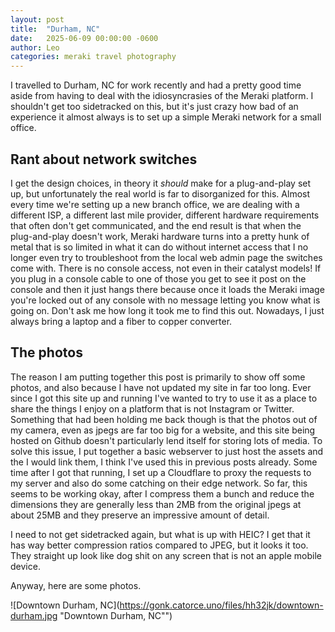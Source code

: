 ```yaml
---
layout: post
title:  "Durham, NC"
date:   2025-06-09 00:00:00 -0600
author: Leo
categories: meraki travel photography
---
```


I travelled to Durham, NC for work recently and had a pretty good time aside from having to deal with the idiosyncrasies of the Meraki platform. I shouldn't get too sidetracked on this, but it's just crazy how bad of an experience it almost always is to set up a simple Meraki network for a small office.
## Rant about network switches

I get the design choices, in theory it *should* make for a plug-and-play set up, but unfortunately the real world is far to disorganized for this. Almost every time we're setting up a new branch office, we are dealing with a different ISP, a different last mile provider, different hardware requirements that often don't get communicated, and the end result is that when the plug-and-play doesn't work, Meraki hardware turns into a pretty hunk of metal that is so limited in what it can do without internet access that I no longer even try to troubleshoot from the local web admin page the switches come with. 
There is no console access, not even in their catalyst models! If you plug in a console cable to one of those you get to see it post on the console and then it just hangs there because once it loads the Meraki image you're locked out of any console with no message letting you know what is going on. Don't ask me how long it took me to find this out. Nowadays, I just always bring a laptop and a fiber to copper converter.

## The photos

The reason I am putting together this post is primarily to show off some photos, and also because I have not updated my site in far too long. Ever since I got this site up and running I've wanted to try to use it as a place to share the things I enjoy on a platform that is not Instagram or Twitter. Something that had been holding me back though is that the photos out of my camera, even as jpegs are far too big for a website, and this site being hosted on Github doesn't particularly lend itself for storing lots of media. To solve this issue, I put together a basic webserver to just host the assets and the I would link them, I think I've used this in previous posts already. Some time after I got that running, I set up a Cloudflare to proxy the requests to my server and also do some catching on their edge network.
So far, this seems to be working okay, after I compress them a bunch and reduce the dimensions they are generally less than 2MB from the original jpegs at about 25MB and they preserve an impressive amount of detail.

I need to not get sidetracked again, but what is up with HEIC? I get that it has way better compression ratios compared to JPEG, but it looks it too. They straight up look like dog shit on any screen that is not an apple mobile device.

Anyway, here are some photos.

![Downtown Durham, NC](https://gonk.catorce.uno/files/hh32jk/downtown-durham.jpg "Downtown Durham, NC"")